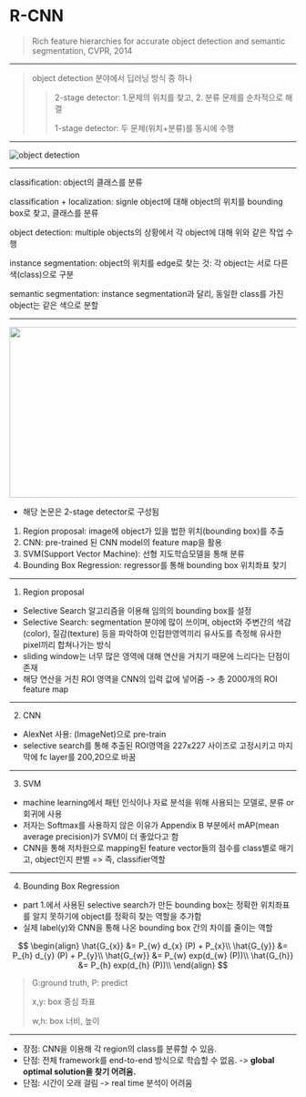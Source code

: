 # R-CNN
> Rich feature hierarchies for accurate object detection and semantic segmentation, CVPR, 2014
---
> object detection 분야에서 딥러닝 방식 중 하나
>> 2-stage detector: 1.문제의 위치를 찾고, 2. 분류 문제를 순차적으로 해결
>> 
>> 1-stage detector: 두 문제(위치+분류)를 동시에 수행
---
![object detection](https://github.com/mingii4922/object-detection/assets/79297596/9fdca7c8-5674-40b4-8a3c-e519cd22617e)

---
classification: object의 클래스를 분류

classification + localization: signle object에 대해 object의 위치를 bounding box로 찾고, 클래스를 분류

object detection: multiple objects의 상황에서 각 object에 대해 위와 같은 작업 수행

instance segmentation: object의 위치를 edge로 찾는 것: 각 object는 서로 다른 색(class)으로 구분

semantic segmentation: instance segmentation과 달리, 동일한 class를 가진 object는 같은 색으로 분할

---
<center> <img src="https://github.com/mingii4922/object-detection/assets/79297596/09c675ab-921a-4e14-920c-5ea171c24760" width="800" height="300"> </center> 

+ 해당 논문은 2-stage detector로 구성됨
  
1. Region proposal: image에 object가 있을 법한 위치(bounding box)를 추출
2. CNN: pre-trained 된 CNN model의 feature map을 활용
3. SVM(Support Vector Machine): 선형 지도학습모델을 통해 분류
4. Bounding Box Regression: regressor를 통해 bounding box 위치좌표 찾기

---
1. Region proposal

* Selective Search 알고리즘을 이용해 임의의 bounding box를 설정
*  Selective Search: segmentation 분야에 많이 쓰이며, object와 주변간의 색감(color), 질감(texture) 등을 파악하여 인접한영역끼리 유사도를 측정해 유사한 pixel끼리 합쳐나가는 방식
*  sliding window는 너무 많은 영역에 대해 연산을 거치기 때문에 느리다는 단점이 존재
*  해당 연산을 거친 ROI 영역을 CNN의 입력 값에 넣어줌 -> 총 2000개의 ROI feature map

---
2. CNN

*  AlexNet 사용: (ImageNet)으로 pre-train
*  selective search를 통해 추출된 ROI영역을 227x227 사이즈로 고정시키고 마지막에 fc layer를 200,20으로 바꿈

---
3. SVM

*  machine learning에서 패턴 인식이나 자료 분석을 위해 사용되는 모델로, 분류 or 회귀에 사용
*  저자는 Softmax를 사용하지 않은 이유가 Appendix B 부분에서 mAP(mean average precision)가 SVM이 더 좋았다고 함
*  CNN을 통해 저차원으로 mapping된 feature vector들의 점수를 class별로 매기고, object인지 판별 => 즉, classifier역할

---
4. Bounding Box Regression

*  part 1.에서 사용된 selective search가 만든 bounding box는 정확한 위치좌표를 알지 못하기에 object를 정확히 찾는 역할을 추가함
*  실제 label(y)와 CNN을 통해 나온 bounding box 간의 차이를 줄이는 역할

$$ \begin{align}
\hat{G_{x}} &= P_{w} d_{x} (P) + P_{x}\\
\hat{G_{y}} &= P_{h} d_{y} (P) + P_{y}\\
\hat{G_{w}} &= P_{w} exp(d_{w} (P))\\
\hat{G_{h}} &= P_{h} exp(d_{h} (P))\\
\end{align}
$$

> G:ground truth, P: predict
>
> x,y: box 중심 좌표
>
> w,h: box 너비, 높이
>

----
+ 장점: CNN을 이용해 각 region의 class를 분류할 수 있음.
+ 단점: 전체 framework를 end-to-end 방식으로 학습할 수 없음. -> **global optimal solution을 찾기 어려움.**
+ 단점: 시간이 오래 걸림 -> real time 분석이 어려움
